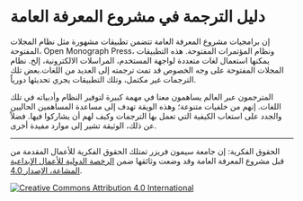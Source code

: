 
# دليل الترجمة في مشروع المعرفة العامة

إن برامجيات مشروع المعرفة العامة تتضمن تطبيقات مشهورة مثل نظام المجلات المفتوحة، Open Monograph Press، ونظام المؤتمرات المفتوحة. هذه التطبيقات يمكنها استعمال لغات متعددة لواجهة المستخدم، المراسلات الالكترونية، إلخ. نظام المجلات المفتوحة على وجه الخصوص قد تمت ترجمته إلى العديد من اللغات.بعض تلك الترجمات غير مكتمل، وتلك التطبيقات يجري تحديثها دورياً.

المترجمون عبر العالم يساهمون معنا في مهمة كبيرة لتوفير النظام وأدبياته في تلك اللغات. إنهم من خلفيات متنوعة؛ وهذه الويقة تهدف إلى مساعدة المساهمين الحاليين والجدد على استعاب الكيفية التي تعمل بها الترجمات وكيف لهم أن يشاركوا فيها. فضلاً عن ذلك، الوثيقة تشير إلى موارد مفيدة أخرى.

----
الحقوق الفكرية: إن جامعة سيمون فريزر تمتلك الحقوق الفكرية للأعمال المقدمة من قبل مشروع المعرفة العامة وقد وضعت وثائقها ضمن [الرخصة الدولية للأعمال الإبداعية المشاعة، الإصدار 4.0](https://creativecommons.org/licenses/by/4.0/).

[![](https://i.creativecommons.org/l/by/4.0/88x31.png "Creative Commons Attribution 4.0 International")](https://creativecommons.org/licenses/by/4.0/)

